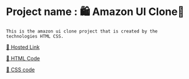 # Project name : 🛍️ Amazon UI Clone🛒

```
This is the amazon ui clone project that is created by the technologies HTML CSS.
```
[📌 Hosted Link](./)

[📌 HTML Code](./index.html)

[📌 CSS code](./style.css)